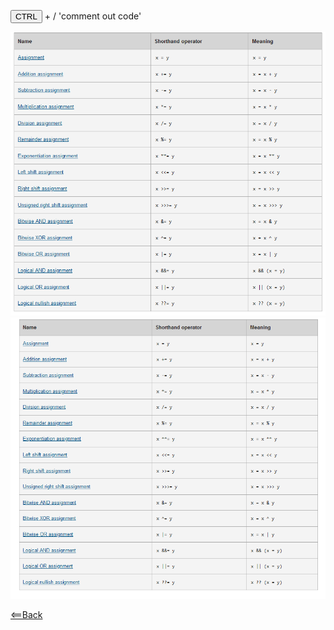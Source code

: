 <button>CTRL</button> + /      'comment out code'

![](JScommands.PNG)
<br>
![](22.PNG)
<br>







[<==Back](README.md)
